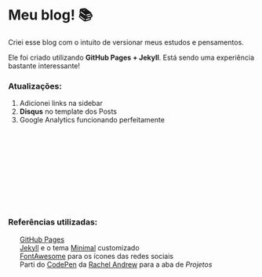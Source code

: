 # Meu blog! 📚

Criei esse blog com o intuito de versionar meus estudos e pensamentos.

Ele foi criado utilizando **GitHub Pages + Jekyll**. Está sendo uma experiência bastante interessante!

### Atualizações:
<ol>
<li>Adicionei links na sidebar</li>
<li><strong>Disqus</strong> no template dos Posts</li>
<li>Google Analytics funcionando perfeitamente</li>

</ol>

<br>
<br>
<br>
<br>
<br>
<br>
<br>
<br>
<br>

### Referências utilizadas:

<ul>

[GitHub Pages](https://pages.github.com/)<br>
[Jekyll](https://jekyllrb.com/) e o tema [Minimal](https://pages-themes.github.io/minimal/) customizado<br>
[FontAwesome](https://fontawesome.com/) para os ícones das redes sociais<br>
Parti do [CodePen](https://codepen.io/rachelandrew/pen/BNXyQa) da [Rachel Andrew](https://github.com/rachelandrew) para a aba de *Projetos*<br>
</ul>
